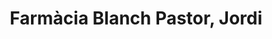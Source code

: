 ---
title: "Farmàcia Blanch Pastor, Jordi"
url: /sant-jaume-denveja/farmacia-blanch-pastor-jordi/
shop: suministros médicos
---